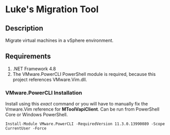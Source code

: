 # Luke's Migration Tool

## Description

Migrate virtual machines in a vSphere environment. 

## Requirements

1. .NET Framework 4.8
2. The VMware.PowerCLI PowerShell module is required, because this project references VMware.Vim.dll.

### VMware.PowerCLI Installation

Install using this _exact_ command or you will have to manually fix the Vmware.Vim reference for __MToolVapiClient__. Can be run from PowerShell Core or Windows PowerShell.

`Install-Module VMware.PowerCLI -RequiredVersion 11.3.0.13990089 -Scope CurrentUser -Force`


